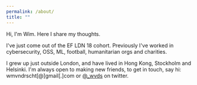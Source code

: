 ```yaml
---
permalink: /about/
title: ""
---
```




Hi, I'm Wim. Here I share my thoughts.

I've just come out of the EF LDN 18 cohort. Previously I've worked in cybersecurity, OSS, ML, football, humanitarian orgs and charities.

I grew up just outside London, and have lived in Hong Kong, Stockholm and Helsinki. I'm always open to making new friends, to get in touch, say hi: wmvndrscht[@]gmail[.]com or [@_wvds][1] on twitter.

[1]: <https://twitter.com/_wvds>
